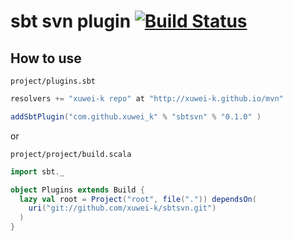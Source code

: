 # sbt svn plugin [![Build Status](https://secure.travis-ci.org/xuwei-k/sbtsvn.png)](http://travis-ci.org/xuwei-k/sbtsvn)

## How to use

`project/plugins.sbt`

```scala
resolvers += "xuwei-k repo" at "http://xuwei-k.github.io/mvn"

addSbtPlugin("com.github.xuwei_k" % "sbtsvn" % "0.1.0" )
```

or

`project/project/build.scala`

```scala
import sbt._

object Plugins extends Build {
  lazy val root = Project("root", file(".")) dependsOn(
    uri("git://github.com/xuwei-k/sbtsvn.git")
  )
}
```


